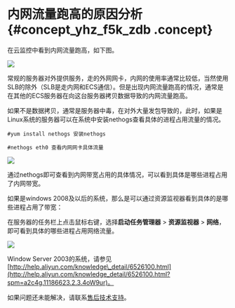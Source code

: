 # 内网流量跑高的原因分析 {#concept_yhz_f5k_zdb .concept}

在云监控中看到内网流量跑高，如下图。

![](http://static-aliyun-doc.oss-cn-hangzhou.aliyuncs.com/assets/img/6264/4956_zh-CN.jpg)

常规的服务器对外提供服务，走的外网网卡，内网的使用率通常比较低，当然使用SLB的除外（SLB是走内网和ECS通信）。但是出现内网流量跑高的情况，通常是在其他的ECS服务器在向这台服务器拷贝数据导致的内网流量跑高。

如果不是数据拷贝，通常是服务器中毒，在对外大量发包导致的，此时，如果是Linux系统的服务器可以在系统中安装nethogs查看具体的进程占用流量的情况。

```
#yum install nethogs 安装nethogs
```

```
#nethogs eth0 查看内网网卡具体流量
```

![](http://static-aliyun-doc.oss-cn-hangzhou.aliyuncs.com/assets/img/6264/4957_zh-CN.jpg) 

通过nethogs即可查看到内网带宽占用的具体情况，可以看到具体是哪些进程占用了内网带宽。

如果是windows 2008及以后的系统，那么是可以通过资源监视器看到具体的是哪些进程占用了带宽：

在服务器的任务栏上点击鼠标右键，选择**启动任务管理器** \> **资源监视器** \> **网络**，即可看到具体的哪些进程占用网络流量。

![](http://static-aliyun-doc.oss-cn-hangzhou.aliyuncs.com/assets/img/6264/4959_zh-CN.jpg)

Window Server 2003的系统，请参见[http://help.aliyun.com/knowledge\_detail/6526100.html](http://help.aliyun.com/knowledge_detail/6526100.html?spm=a2c4g.11186623.2.3.4oW9ur)。

如果问题还未能解决，请联系[售后技术支持](https://selfservice.console.aliyun.com/ticket/createIndex.htm?spm=a2c4g.11186623.2.4.4oW9ur)。

